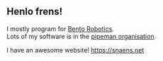 ## Henlo frens!

I mostly program for [Bento Robotics](https://github.com/Bento-Robotics).  
Lots of my software is in the [pipeman organisation](https://github.com/The-Pipeman-Organisation).

I have an awesome website! https://snaens.net  
